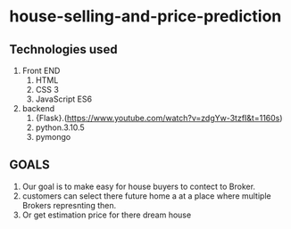 # house-selling-and-price-prediction

## Technologies used
1.   Front END
       1.   HTML
       2.   CSS 3
       3.   JavaScript ES6
 2.  backend 
       1.   {Flask}.(https://www.youtube.com/watch?v=zdgYw-3tzfI&t=1160s)
       2.   python.3.10.5
       3.   pymongo
## GOALS
   1.   Our goal is to make easy for house buyers to contect to Broker.
   2.   customers can select there future home a at a place where multiple Brokers represnting then.
   3.   Or get estimation price for there dream house
